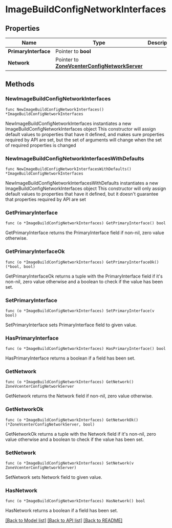 # ImageBuildConfigNetworkInterfaces

## Properties

Name | Type | Description | Notes
------------ | ------------- | ------------- | -------------
**PrimaryInterface** | Pointer to **bool** |  | [optional] 
**Network** | Pointer to [**ZoneVcenterConfigNetworkServer**](zoneVcenterConfig_networkServer.md) |  | [optional] 

## Methods

### NewImageBuildConfigNetworkInterfaces

`func NewImageBuildConfigNetworkInterfaces() *ImageBuildConfigNetworkInterfaces`

NewImageBuildConfigNetworkInterfaces instantiates a new ImageBuildConfigNetworkInterfaces object
This constructor will assign default values to properties that have it defined,
and makes sure properties required by API are set, but the set of arguments
will change when the set of required properties is changed

### NewImageBuildConfigNetworkInterfacesWithDefaults

`func NewImageBuildConfigNetworkInterfacesWithDefaults() *ImageBuildConfigNetworkInterfaces`

NewImageBuildConfigNetworkInterfacesWithDefaults instantiates a new ImageBuildConfigNetworkInterfaces object
This constructor will only assign default values to properties that have it defined,
but it doesn't guarantee that properties required by API are set

### GetPrimaryInterface

`func (o *ImageBuildConfigNetworkInterfaces) GetPrimaryInterface() bool`

GetPrimaryInterface returns the PrimaryInterface field if non-nil, zero value otherwise.

### GetPrimaryInterfaceOk

`func (o *ImageBuildConfigNetworkInterfaces) GetPrimaryInterfaceOk() (*bool, bool)`

GetPrimaryInterfaceOk returns a tuple with the PrimaryInterface field if it's non-nil, zero value otherwise
and a boolean to check if the value has been set.

### SetPrimaryInterface

`func (o *ImageBuildConfigNetworkInterfaces) SetPrimaryInterface(v bool)`

SetPrimaryInterface sets PrimaryInterface field to given value.

### HasPrimaryInterface

`func (o *ImageBuildConfigNetworkInterfaces) HasPrimaryInterface() bool`

HasPrimaryInterface returns a boolean if a field has been set.

### GetNetwork

`func (o *ImageBuildConfigNetworkInterfaces) GetNetwork() ZoneVcenterConfigNetworkServer`

GetNetwork returns the Network field if non-nil, zero value otherwise.

### GetNetworkOk

`func (o *ImageBuildConfigNetworkInterfaces) GetNetworkOk() (*ZoneVcenterConfigNetworkServer, bool)`

GetNetworkOk returns a tuple with the Network field if it's non-nil, zero value otherwise
and a boolean to check if the value has been set.

### SetNetwork

`func (o *ImageBuildConfigNetworkInterfaces) SetNetwork(v ZoneVcenterConfigNetworkServer)`

SetNetwork sets Network field to given value.

### HasNetwork

`func (o *ImageBuildConfigNetworkInterfaces) HasNetwork() bool`

HasNetwork returns a boolean if a field has been set.


[[Back to Model list]](../README.md#documentation-for-models) [[Back to API list]](../README.md#documentation-for-api-endpoints) [[Back to README]](../README.md)


